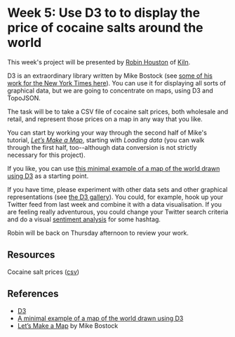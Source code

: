 # Week 5: Use D3 to to display the price of cocaine salts around the world

This week's project will be presented by [Robin Houston](https://twitter.com/robinhouston) of [Kiln](http://www.kiln.it/).

D3 is an extraordinary library written by Mike Bostock (see [some of his work for the New York Times here](http://bost.ocks.org/mike/)). You can use it for displaying all sorts of graphical data, but we are going to concentrate on maps, using D3 and TopoJSON.

The task will be to take a CSV file of cocaine salt prices, both wholesale and retail, and represent those prices on a map in any way that you like. 

You can start by working your way through the second half of Mike's tutorial, *[Let’s Make a Map](http://bost.ocks.org/mike/map/)*, starting with *Loading data* (you can walk through the first half, too--although data conversion is not strictly necessary for this project).

If you like, you can use [this minimal example of a map of the world drawn using D3](http://foundersandcoders.org/resources/d3/minimal.html) as a starting point.

If you have time, please experiment with other data sets and other graphical representations (see [the D3 gallery](https://github.com/mbostock/d3/wiki/Gallery)). You could, for example, hook up your Twitter feed from last week and combine it with a data visualisation. If you are feeling really adventurous, you could change your Twitter search criteria and do a visual [sentiment analysis](http://en.wikipedia.org/wiki/Sentiment_analysis) for some hashtag.

Robin will be back on Thursday afternoon to review your work.

## Resources

Cocaine salt prices ([csv](http://foundersandcoders.org/resources/d3/cocaine-salts-price-per-gram.csv))

## References

* [D3](http://d3js.org/)
* [A minimal example of a map of the world drawn using D3](http://foundersandcoders.org/resources/d3/minimal.html)
* [Let’s Make a Map](http://bost.ocks.org/mike/map/) by Mike Bostock



